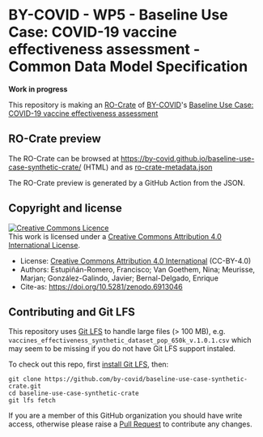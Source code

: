 # BY-COVID - WP5 - Baseline Use Case: COVID-19 vaccine effectiveness assessment - Common Data Model Specification

**Work in progress**

This repository is making an [RO-Crate](https://www.researchobject.org/ro-crate/) of [BY-COVID](https://by-covid.eu/)'s [Baseline Use Case: COVID-19 vaccine effectiveness assessment](https://doi.org/10.5281/zenodo.6913046) 

## RO-Crate preview

The RO-Crate can be browsed at <https://by-covid.github.io/baseline-use-case-synthetic-crate/> (HTML) and as [ro-crate-metadata.json](https://by-covid.github.io/baseline-use-case-synthetic-crate/ro-crate-metadata.json)

The RO-Crate preview is generated by a GitHub Action from the JSON.

## Copyright and license

<a rel="license" href="http://creativecommons.org/licenses/by/4.0/"><img alt="Creative Commons Licence" style="border-width:0" src="https://i.creativecommons.org/l/by/4.0/88x31.png" /></a><br />This work is licensed under a <a rel="license" href="http://creativecommons.org/licenses/by/4.0/">Creative Commons Attribution 4.0 International License</a>.

* License: [Creative Commons Attribution 4.0 International](https://creativecommons.org/licenses/by/4.0/) (CC-BY-4.0)
* Authors: Estupiñán-Romero, Francisco; Van Goethem, Nina; Meurisse, Marjan; González-Galindo, Javier; Bernal-Delgado, Enrique
* Cite-as: <https://doi.org/10.5281/zenodo.6913046>

## Contributing and Git LFS

This repository uses [Git LFS](https://docs.github.com/en/repositories/working-with-files/managing-large-files/configuring-git-large-file-storage) to handle large files (> 100 MB), e.g. `vaccines_effectiveness_synthetic_dataset_pop_650k_v.1.0.1.csv` which may seem to be missing if you do not have Git LFS support instaled.

To check out this repo, first [install Git LFS](https://github.com/git-lfs/git-lfs#getting-started), then:

    git clone https://github.com/by-covid/baseline-use-case-synthetic-crate.git
    cd baseline-use-case-synthetic-crate
    git lfs fetch

If you are a member of this GitHub organization you should have write access, otherwise please raise a [Pull Request](https://docs.github.com/en/pull-requests/collaborating-with-pull-requests/proposing-changes-to-your-work-with-pull-requests/about-pull-requests) to contribute any changes.
